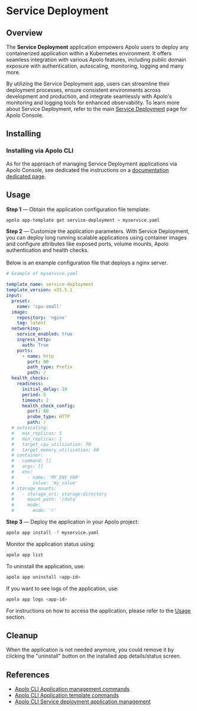 # Service Deployment

## Overview

The **Service Deployment** application empowers Apolo users to deploy any containerized application within a Kubernetes environment. It offers seamless integration with various Apolo features, including public domain exposure with authentication, autoscaling, monitoring, logging and many more.

By utilizing the Service Deployment app, users can streamline their deployment processes, ensure consistent environments across development and production, and integrate seamlessly with Apolo's monitoring and logging tools for enhanced observability. To learn more about Service Deployment, refer to the main [Service Deployment](../../../../apolo-console/apps/installable-apps/available-apps/service-deployment.md) page for Apolo Console.

## Installing

### Installing via Apolo CLI

As for the approach of managing Service Deployment applications via Apolo Console, see dedicated the instructions on a [documentation dedicated page](../../../../apolo-console/apps/installable-apps/available-apps/service-deployment.md).

## Usage

**Step 1** — Obtain the application configuration file template:

```bash
apolo app-template get service-deployment > myservice.yaml
```

**Step 2** — Customize the application parameters. With Service Deployment, you can deploy long running scalable applications using container images and configure attributes like exposed ports, volume mounts, Apolo authentication and health checks.\
\
Below is an example configuration file that deploys a nginx server.

```yaml
# Example of myservice.yaml

template_name: service-deployment
template_version: v25.5.1
input:
  preset:
    name: 'cpu-small'
  image:
    repository: 'nginx'
    tag: latest
  networking:
    service_enabled: true
    ingress_http:
      auth: True
    ports:
      - name: http
        port: 80
        path_type: Prefix
        path: /
  health_checks:
    readiness:
      initial_delay: 10
      period: 5
      timeout: 2
      health_check_config:
        port: 80
        probe_type: HTTP
        path: /
  # autoscaling:
  #   max_replicas: 5
  #   min_replicas: 1
  #   target_cpu_utilization: 70
  #   target_memory_utilization: 80
  # container:
  #   command: []
  #   args: []
  #   env:
  #     - name: 'MY_ENV_VAR'
  #       value: 'my_value'
  # storage_mounts:
  #   - storage_uri: storage:directory
  #     mount_path: '/data'
  #     mode:
  #       mode: 'r'
```

**Step 3** — Deploy the application in your Apolo project:

```bash
apolo app install -f myservice.yaml
```

Monitor the application status using:

```bash
apolo app list
```

To uninstall the application, use:

```bash
apolo app uninstall <app-id>
```

If you want to see logs of the application, use:

```bash
apolo app logs <app-id>
```

For instructions on how to access the application, please refer to the [Usage](service-deployment-1.md#usage) section.

## Cleanup

When the application is not needed anymore, you could remove it by clicking the "uninstall" button on the installed app details/status screen.

## References

* [Apolo CLI Application management commands](https://app.gitbook.com/s/-MOkWy7dB5MDbkSII8iF/commands/app)
* [Apolo CLI Application template commands](https://app.gitbook.com/s/-MOkWy7dB5MDbkSII8iF/commands/app-template)
* [Apolo CLI Service deployment application management](service-deployment.md)
